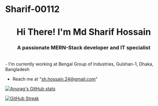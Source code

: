 # Sharif-00112

<h1 align="center">Hi There! I'm Md Sharif Hossain</h1>
<h3 align="center">A passionate MERN-Stack developer and IT specialist</h3>
<br/>
- I'm currently working at Bengal Group of Industries, Gulshan-1, Dhaka, Bangladesh

- Reach me at "sh.hossain.24@gmail.com"

[![Anurag's GitHub stats](https://github-readme-stats.vercel.app/api?username=Sharif-00112)](https://github.com/anuraghazra/github-readme-stats)

[![GitHub Streak](https://github-readme-streak-stats.herokuapp.com?user=Sharif-00112&theme=react)](https://git.io/streak-stats)
